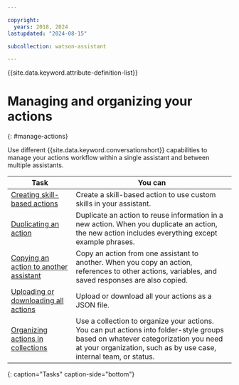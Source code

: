 ```yaml
---

copyright:
  years: 2018, 2024
lastupdated: "2024-08-15"

subcollection: watson-assistant

---
```


{{site.data.keyword.attribute-definition-list}}

# Managing and organizing your actions
{: #manage-actions}

Use different {{site.data.keyword.conversationshort}} capabilities to manage your actions workflow within a single assistant and between multiple assistants.

| Task | You can |
| --- | --- |
| [Creating skill-based actions](/docs/watson-assistant?topic=watson-assistant-skill-based-actions) | Create a skill-based action to use custom skills in your assistant. |
| [Duplicating an action](/docs/watson-assistant?topic=watson-assistant-duplicate-action) | Duplicate an action to reuse information in a new action. When you duplicate an action, the new action includes everything except example phrases. |
| [Copying an action to another assistant](/docs/watson-assistant?topic=watson-assistant-copy-action) | Copy an action from one assistant to another. When you copy an action, references to other actions, variables, and saved responses are also copied. |
| [Uploading or downloading all actions](/docs/watson-assistant?topic=watson-assistant-upload-download-actions) | Upload or download all your actions as a JSON file. | 
| [Organizing actions in collections](/docs/watson-assistant?topic=watson-assistant-collections) | Use a collection to organize your actions. You can put actions into folder-style groups based on whatever categorization you need at your organization, such as by use case, internal team, or status. |
{: caption="Tasks" caption-side="bottom"}

